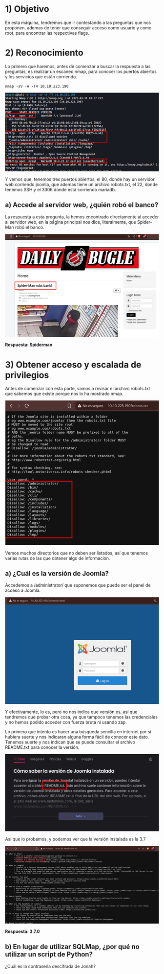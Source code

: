 # 1) Objetivo

En esta máquina, tendremos que ir contestando a las preguntas que nos proponen, ademas de tener que conseguir acceso como usuario y como root, para encontrar las respectivas flags.

# 2) Reconocimiento

Lo primero que haremos, antes de comenzar a buscar la respuesta a las preguntas, es realizar un escaneo nmap, para conocer los puertos abiertos y los servicios que están corriendo.

```
nmap -sV -A -T4 10.10.223.190
```

![](IMG/Pasted%20image%2020250311015912.png)

Y vemos que, tenemos tres puertos abiertos, el 80, donde hay un servidor web corriendo joomla, que ademas tiene un archivo robots.txt, el 22, donde tenemos SSH y el 3306 donde está corriendo mariadb.

## a) Accede al servidor web, ¿quién robó el banco?

La respuesta a esta pregunta, la hemos encontrado directamente al acceder al servidor web, en la página principal nos dice, literalmente, que Spider-Man robó el banco.

![](IMG/Pasted%20image%2020250311020221.png)

**Respuesta: Spiderman**

# 3) Obtener acceso y escalada de privilegios

Antes de comenzar con esta parte, vamos a revisar el archivo robots.txt que sabemos que existe porque nos lo ha mostrado nmap.

![](IMG/Pasted%20image%2020250311020616.png)

Vemos muchos directorios que no deben ser listados, así que tenemos varias rutas de las que obtener algo de información.

## a) ¿Cuál es la versión de Joomla?

Accedemos a /administrator/ que suponemos que puede ser el panel de acceso a Joomla.

![](IMG/Pasted%20image%2020250311021505.png)

Y efectivamente, lo es, pero no nos indica que versión es, así que tendremos que probar otra cosa, ya que tampoco tenemos las credenciales y no hemos podido acceder con fuerza bruta ni usando zap.

Lo primero que intento es hacer una búsqueda sencilla en internet por si hubiera suerte y nos indicaran alguna forma fácil de conocer este dato. Tenemos suerte y nos indican que se puede consultar el archivo README.txt para conocer la versión.

![](IMG/Pasted%20image%2020250311021748.png)

Así que lo probamos, y podemos ver que la versión instalada es la 3.7

![](IMG/Pasted%20image%2020250311021858.png)

**Respuesta: 3.7.0**

## b) En lugar de utilizar SQLMap, ¿por qué no utilizar un script de Python?

¿Cuál es la contraseña descifrada de Jonah?









































































































































































